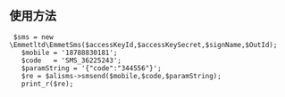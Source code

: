 ## 使用方法
     $sms = new \Emmetltd\EmmetSms($accessKeyId,$accessKeySecret,$signName,$OutId);
 	   $mobile = '18788830181';
 	   $code   = 'SMS_36225243';
 	   $paramString = '{"code":"344556"}';
 	   $re = $alisms->smsend($mobile,$code,$paramString);
 	   print_r($re);
